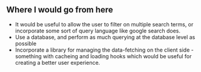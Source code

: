 ## Where I would go from here
- It would be useful to allow the user to filter on multiple search terms, or incorporate some sort of query language like google search does.
- Use a database, and perform as much querying at the database level as possible
- Incorporate a library for managing the data-fetching on the client side - something with cacheing and loading hooks which would be useful for creating a better user experience.
